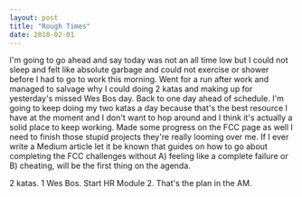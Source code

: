 ```yaml
---
layout: post
title: "Rough Times"
date: 2018-02-01
---
```


I'm going to go ahead and say today was not an all time low but I could not sleep and felt like absolute garbage and could not exercise or shower before I had to go to work this morning. Went for a run after work and managed to salvage why I could doing 2 katas and making up for yesterday's missed Wes Bos day. Back to one day ahead of schedule. I'm going to keep doing my two katas a day because that's the best resource I have at the moment and I don't want to hop around and I think it's actually a solid place to keep working. Made some progress on the FCC page as well I need to finish those stupid projects they're really looming over me. If I ever write a Medium article let it be known that guides on how to go about completing the FCC challenges without A) feeling like a complete failure or B) cheating, will be the first thing on the agenda.

2 katas.
1 Wes Bos.
Start HR Module 2.
That's the plan in the AM.
